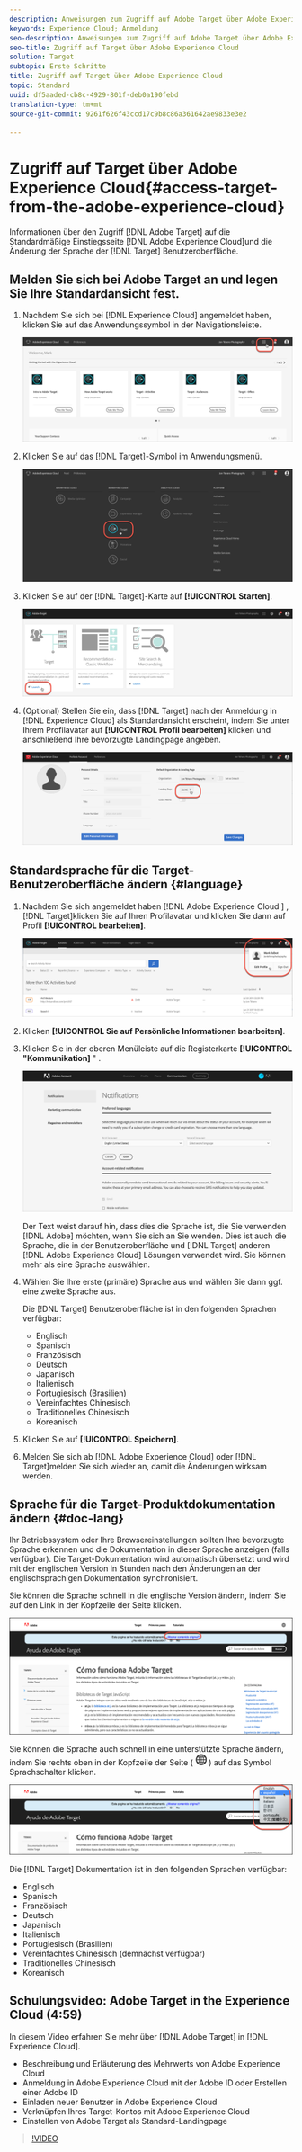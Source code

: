 ```yaml
---
description: Anweisungen zum Zugriff auf Adobe Target über Adobe Experience Cloud.
keywords: Experience Cloud; Anmeldung
seo-description: Anweisungen zum Zugriff auf Adobe Target über Adobe Experience Cloud.
seo-title: Zugriff auf Target über Adobe Experience Cloud
solution: Target
subtopic: Erste Schritte
title: Zugriff auf Target über Adobe Experience Cloud
topic: Standard
uuid: df5aaded-cb8c-4929-801f-deb0a190febd
translation-type: tm+mt
source-git-commit: 9261f626f43ccd17c9b8c86a361642ae9833e3e2

---
```



# Zugriff auf Target über Adobe Experience Cloud{#access-target-from-the-adobe-experience-cloud}

Informationen über den Zugriff [!DNL Adobe Target] auf die Standardmäßige Einstiegsseite [!DNL Adobe Experience Cloud]und die Änderung der Sprache der [!DNL Target] Benutzeroberfläche.

## Melden Sie sich bei Adobe Target an und legen Sie Ihre Standardansicht fest.

1. Nachdem Sie sich bei [!DNL Experience Cloud] angemeldet haben, klicken Sie auf das Anwendungssymbol in der Navigationsleiste.

   ![Anwendungssymbol](/help/c-intro/assets/appmenu-new.png)

1. Klicken Sie auf das [!DNL Target]-Symbol im Anwendungsmenü.

   ![Zielsymbol](/help/c-intro/assets/appmenu-target-new.png)

1. Klicken Sie auf der [!DNL Target]-Karte auf **[!UICONTROL Starten]**.

   ![Target starten](/help/c-intro/assets/target-launch-new.png)

1. (Optional) Stellen Sie ein, dass [!DNL Target] nach der Anmeldung in [!DNL Experience Cloud] als Standardansicht erscheint, indem Sie unter Ihrem Profilavatar auf **[!UICONTROL Profil bearbeiten]** klicken und anschließend Ihre bevorzugte Landingpage angeben.

   ![Landingpage](/help/c-intro/assets/pagepref-new.png)

## Standardsprache für die Target-Benutzeroberfläche ändern {#language}

1. Nachdem Sie sich angemeldet haben [!DNL Adobe Experience Cloud ] , [!DNL Target]klicken Sie auf Ihren Profilavatar und klicken Sie dann auf Profil **[!UICONTROL bearbeiten]**.

   ![Profil bearbeiten](/help/c-intro/assets/change-language.png)

1. Klicken **[!UICONTROL Sie auf Persönliche Informationen bearbeiten]**.

1. Klicken Sie in der oberen Menüleiste auf die Registerkarte **[!UICONTROL &quot;Kommunikation]** &quot; .

   ![Bevorzugte Sprachen](/help/c-intro/assets/prefered-language.png)

   Der Text weist darauf hin, dass dies die Sprache ist, die Sie verwenden [!DNL Adobe] möchten, wenn Sie sich an Sie wenden. Dies ist auch die Sprache, die in der Benutzeroberfläche und [!DNL Target] anderen [!DNL Adobe Experience Cloud] Lösungen verwendet wird. Sie können mehr als eine Sprache auswählen.

1. Wählen Sie Ihre erste (primäre) Sprache aus und wählen Sie dann ggf. eine zweite Sprache aus.

   Die [!DNL Target] Benutzeroberfläche ist in den folgenden Sprachen verfügbar:

   * Englisch
   * Spanisch
   * Französisch
   * Deutsch
   * Japanisch
   * Italienisch
   * Portugiesisch (Brasilien)
   * Vereinfachtes Chinesisch
   * Traditionelles Chinesisch
   * Koreanisch

1. Klicken Sie auf **[!UICONTROL Speichern]**.

1. Melden Sie sich ab [!DNL Adobe Experience Cloud] oder [!DNL Target]melden Sie sich wieder an, damit die Änderungen wirksam werden.

## Sprache für die Target-Produktdokumentation ändern {#doc-lang}

Ihr Betriebssystem oder Ihre Browsereinstellungen sollten Ihre bevorzugte Sprache erkennen und die Dokumentation in dieser Sprache anzeigen (falls verfügbar). Die Target-Dokumentation wird automatisch übersetzt und wird mit der englischen Version in Stunden nach den Änderungen an der englischsprachigen Dokumentation synchronisiert.

Sie können die Sprache schnell in die englische Version ändern, indem Sie auf den Link in der Kopfzeile der Seite klicken.

![In Ausgangssprache ändern](/help/c-intro/assets/mt-original.png)

Sie können die Sprache auch schnell in eine unterstützte Sprache ändern, indem Sie rechts oben in der Kopfzeile der Seite ( ![Sprachumschaltung](/help/c-intro/assets/icon-language-switcher.png) ) auf das Symbol Sprachschalter klicken.

![Sprachwechsel](/help/c-intro/assets/language-switcher.png)

Die [!DNL Target] Dokumentation ist in den folgenden Sprachen verfügbar:

* Englisch
* Spanisch
* Französisch
* Deutsch
* Japanisch
* Italienisch
* Portugiesisch (Brasilien)
* Vereinfachtes Chinesisch (demnächst verfügbar)
* Traditionelles Chinesisch
* Koreanisch

## Schulungsvideo: Adobe Target in the Experience Cloud (4:59)

In diesem Video erfahren Sie mehr über [!DNL Adobe Target] in [!DNL Experience Cloud].

* Beschreibung und Erläuterung des Mehrwerts von Adobe Experience Cloud
* Anmeldung in Adobe Experience Cloud mit der Adobe ID oder Erstellen einer Adobe ID
* Einladen neuer Benutzer in Adobe Experience Cloud
* Verknüpfen Ihres Target-Kontos mit Adobe Experience Cloud
* Einstellen von Adobe Target als Standard-Landingpage

>[!VIDEO](https://www.youtube.com/watch?v=7lwYrYC7vdM)
